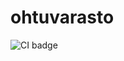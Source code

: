 # ohtuvarasto

![CI badge](https://github.com/veetihytonen/ohtuvarasto/actions/workflows/main.yml/badge.svg)
